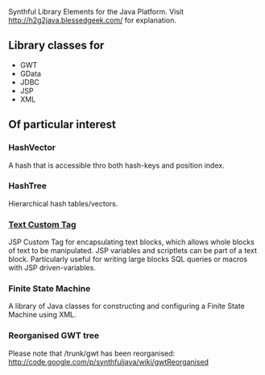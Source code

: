 Synthful Library Elements for the Java Platform. Visit http://h2g2java.blessedgeek.com/ for explanation.

## Library classes for ##

  * GWT
  * GData
  * JDBC
  * JSP
  * XML


## Of particular interest ##
### HashVector ###
A hash that is accessible thro both hash-keys and position index.

### HashTree ###
Hierarchical hash tables/vectors.

### [Text Custom Tag](TextCustomTag.md) ###
JSP Custom Tag for encapsulating text blocks, which allows whole blocks of text to be manipulated. JSP variables and scriptlets can be part of a text block. Particularly useful for writing large blocks SQL queries or macros with JSP driven-variables.

### Finite State Machine ###
A library of Java classes for constructing and configuring a Finite State Machine using XML.

### Reorganised GWT tree ###
Please note that /trunk/gwt has been reorganised:
http://code.google.com/p/synthfuljava/wiki/gwtReorganised
